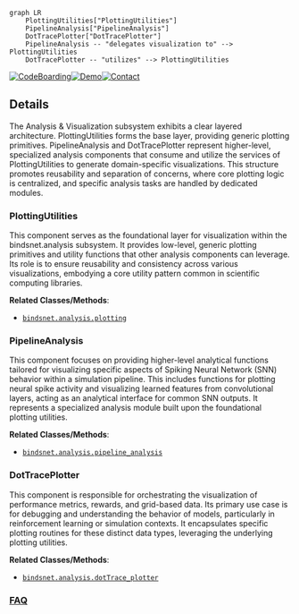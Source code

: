 ```mermaid
graph LR
    PlottingUtilities["PlottingUtilities"]
    PipelineAnalysis["PipelineAnalysis"]
    DotTracePlotter["DotTracePlotter"]
    PipelineAnalysis -- "delegates visualization to" --> PlottingUtilities
    DotTracePlotter -- "utilizes" --> PlottingUtilities
```

[![CodeBoarding](https://img.shields.io/badge/Generated%20by-CodeBoarding-9cf?style=flat-square)](https://github.com/CodeBoarding/GeneratedOnBoardings)[![Demo](https://img.shields.io/badge/Try%20our-Demo-blue?style=flat-square)](https://www.codeboarding.org/demo)[![Contact](https://img.shields.io/badge/Contact%20us%20-%20contact@codeboarding.org-lightgrey?style=flat-square)](mailto:contact@codeboarding.org)

## Details

The Analysis & Visualization subsystem exhibits a clear layered architecture. PlottingUtilities forms the base layer, providing generic plotting primitives. PipelineAnalysis and DotTracePlotter represent higher-level, specialized analysis components that consume and utilize the services of PlottingUtilities to generate domain-specific visualizations. This structure promotes reusability and separation of concerns, where core plotting logic is centralized, and specific analysis tasks are handled by dedicated modules.

### PlottingUtilities
This component serves as the foundational layer for visualization within the bindsnet.analysis subsystem. It provides low-level, generic plotting primitives and utility functions that other analysis components can leverage. Its role is to ensure reusability and consistency across various visualizations, embodying a core utility pattern common in scientific computing libraries.


**Related Classes/Methods**:

- <a href="https://github.com/BindsNET/bindsnet/blob/master/bindsnet/analysis/plotting.py" target="_blank" rel="noopener noreferrer">`bindsnet.analysis.plotting`</a>


### PipelineAnalysis
This component focuses on providing higher-level analytical functions tailored for visualizing specific aspects of Spiking Neural Network (SNN) behavior within a simulation pipeline. This includes functions for plotting neural spike activity and visualizing learned features from convolutional layers, acting as an analytical interface for common SNN outputs. It represents a specialized analysis module built upon the foundational plotting utilities.


**Related Classes/Methods**:

- <a href="https://github.com/BindsNET/bindsnet/blob/master/bindsnet/analysis/pipeline_analysis.py" target="_blank" rel="noopener noreferrer">`bindsnet.analysis.pipeline_analysis`</a>


### DotTracePlotter
This component is responsible for orchestrating the visualization of performance metrics, rewards, and grid-based data. Its primary use case is for debugging and understanding the behavior of models, particularly in reinforcement learning or simulation contexts. It encapsulates specific plotting routines for these distinct data types, leveraging the underlying plotting utilities.


**Related Classes/Methods**:

- <a href="https://github.com/BindsNET/bindsnet/blob/master/bindsnet/analysis/dotTrace_plotter.py" target="_blank" rel="noopener noreferrer">`bindsnet.analysis.dotTrace_plotter`</a>




### [FAQ](https://github.com/CodeBoarding/GeneratedOnBoardings/tree/main?tab=readme-ov-file#faq)